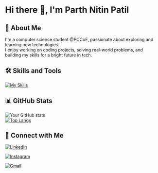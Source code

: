 # Hi there 👋, I'm Parth Nitin Patil

## 🚀 About Me  
I'm a computer science student @PCCoE, passionate about exploring and learning new technologies.  
I enjoy working on coding projects, solving real-world problems,  and building my skills for a bright future in tech.      

## 🛠️ Skills and Tools  
[![My Skills](https://skillicons.dev/icons?i=python,c,cpp,r)](https://github.com/combox1234)  

## 📊 GitHub Stats  
![Your GitHub stats](https://github-readme-stats.vercel.app/api?username=combox1234&show_icons=true&theme=radical)  
[![Top Langs](https://github-readme-stats.vercel.app/api/top-langs/?username=combox1234&layout=compact&theme=radical)](https://github.com/combox1234)  


## 🔗 Connect with Me  
[![LinkedIn](https://img.shields.io/badge/LinkedIn-0077B5?style=for-the-badge&logo=linkedin&logoColor=white)](https://www.linkedin.com/in/parth-patil-910482292/)  

[![Instagram](https://img.shields.io/badge/Instagram-E4405F?style=for-the-badge&logo=instagram&logoColor=white)](https://www.instagram.com/x.____parth.____x/)  

[![Gmail](https://img.shields.io/badge/Gmail-D14836?style=for-the-badge&logo=gmail&logoColor=white)](mailto:pathpatil1504@gmail.com)
